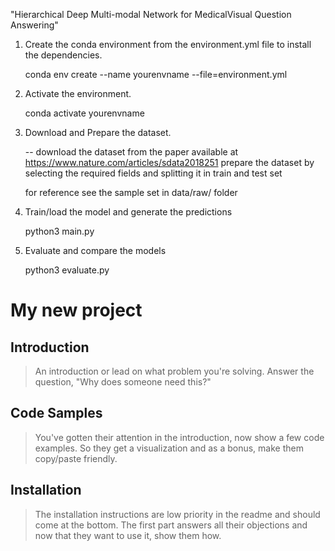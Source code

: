 "Hierarchical Deep Multi-modal Network for MedicalVisual Question Answering"

1. Create the conda environment from the environment.yml file to install the dependencies.
    
    conda env create --name yourenvname --file=environment.yml

2. Activate the environment.

    conda activate yourenvname

3. Download and Prepare the dataset.
    
    -- download the dataset from the paper available at https://www.nature.com/articles/sdata2018251
    prepare the dataset by selecting the required fields and splitting it in train and test set

    for reference see the sample set in data/raw/ folder

4. Train/load the model and generate the predictions

    python3 main.py

5. Evaluate and compare the models

    python3 evaluate.py
	
# My new project

## Introduction

> An introduction or lead on what problem you're solving. Answer the question, "Why does someone need this?"

## Code Samples

> You've gotten their attention in the introduction, now show a few code examples. So they get a visualization and as a bonus, make them copy/paste friendly.

## Installation

> The installation instructions are low priority in the readme and should come at the bottom. The first part answers all their objections and now that they want to use it, show them how.
